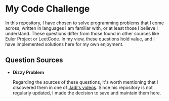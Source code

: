 # My Code Challenge

In this repository, I have chosen to solve programming problems that I come across, written in languages I am familiar with, or at least those I believe I understand. These questions differ from those found in other sources like Euler Project or LeetCode. In my view, these questions hold value, and I have implemented solutions here for my own enjoyment.

## Question Sources

- **Dizzy Problem**
  
  Regarding the sources of these questions, it's worth mentioning that I discovered them in one of [Jadi's videos](https://www.youtube.com/watch?v=jp75eufhOLc&list=PL-tKrPVkKKE3TgSTGMXiIhkqA8Xf7bM3E). Since his repository is not regularly updated, I made the decision to save and maintain them here.

